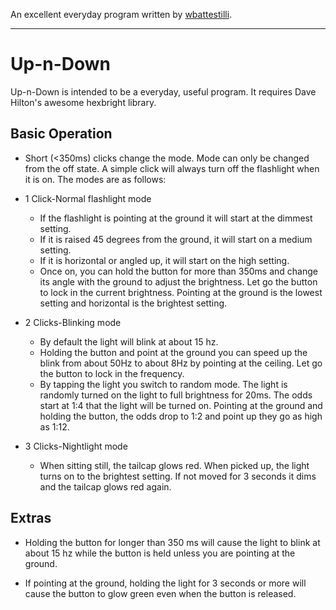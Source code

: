 
An excellent everyday program written by [wbattestilli](https://github.com/wbattestilli/hexbright).

------------------------------------------------

Up-n-Down
==========

Up-n-Down is intended to be a everyday, useful program.  It requires Dave Hilton's awesome hexbright library.

Basic Operation
----------------
* Short (<350ms) clicks change the mode.  Mode can only be changed from the off state. A simple click will always turn off the flashlight when it is on. The modes are as follows:

*   1 Click-Normal flashlight mode
    *   If the flashlight is pointing at the ground it will start at the dimmest setting.
    *   If it is raised 45 degrees from the ground, it will start on a medium setting.
    *   If it is horizontal or angled up, it will start on the high setting. 
    *   Once on, you can hold the button for more than 350ms and change its angle with the ground to adjust the brightness.  Let go the button to lock in the current brightness. Pointing at the ground is the lowest setting and horizontal is the brightest setting.


*   2 Clicks-Blinking mode
    *   By default the light will blink at about 15 hz.
    *   Holding the button and point at the ground you can speed up the blink from about 50Hz to about 8Hz by pointing at the ceiling. Let go the button to lock in the frequency. 
    *   By tapping the light you switch to random mode.  The light is randomly turned on the light to full brightness for 20ms.  The odds start at 1:4 that the light will be turned on.  Pointing at the ground and holding the button, the odds drop to 1:2 and point up they go as high as 1:12.


*   3 Clicks-Nightlight mode
    *   When sitting still, the tailcap glows red.  When picked up, the light turns on to the brightest setting.  If not moved for 3 seconds it dims and the tailcap glows red again.

Extras
----------------
*   Holding the button for longer than 350 ms will cause the light to blink at about 15 hz while the button is held unless you are pointing at the ground.

*   If pointing at the ground, holding the light for 3 seconds or more will cause the button to glow green even when the button is released. 
